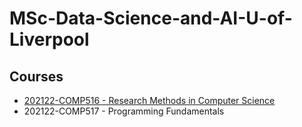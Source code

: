 # MSc-Data-Science-and-AI-U-of-Liverpool
## Courses
- [202122-COMP516 - Research Methods in Computer Science](https://www.google.com)
- 202122-COMP517 - Programming Fundamentals

